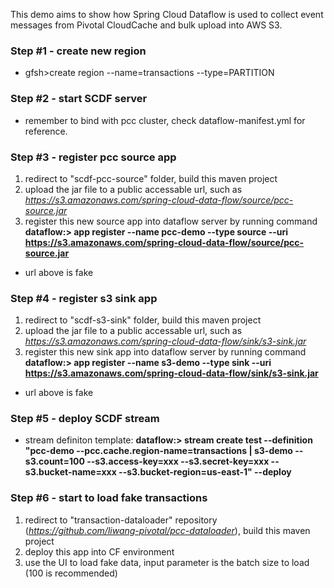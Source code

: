 This demo aims to show how Spring Cloud Dataflow is used to collect event messages from Pivotal CloudCache and bulk upload into AWS S3.

### Step #1 - create new region
* gfsh>create region --name=transactions --type=PARTITION

### Step #2 - start SCDF server
* remember to bind with pcc cluster, check dataflow-manifest.yml for reference.

### Step #3 - register pcc source app
1. redirect to "scdf-pcc-source" folder, build this maven project
2. upload the jar file to a public accessable url, such as *https://s3.amazonaws.com/spring-cloud-data-flow/source/pcc-source.jar* 
3. register this new source app into dataflow server by running command 
**dataflow:> app register --name pcc-demo --type source --uri https://s3.amazonaws.com/spring-cloud-data-flow/source/pcc-source.jar**
* url above is fake

### Step #4 - register s3 sink app
1. redirect to "scdf-s3-sink" folder, build this maven project
2. upload the jar file to a public accessable url, such as *https://s3.amazonaws.com/spring-cloud-data-flow/sink/s3-sink.jar*
3. register this new sink app into dataflow server by running command
**dataflow:> app register --name s3-demo --type sink --uri https://s3.amazonaws.com/spring-cloud-data-flow/sink/s3-sink.jar**
* url above is fake

### Step #5 - deploy SCDF stream
* stream definiton template:
**dataflow:> stream create test --definition "pcc-demo --pcc.cache.region-name=transactions | s3-demo --s3.count=100 --s3.access-key=xxx --s3.secret-key=xxx --s3.bucket-name=xxx --s3.bucket-region=us-east-1" --deploy**

### Step #6 - start to load fake transactions
1. redirect to "transaction-dataloader" repository (*https://github.com/liwang-pivotal/pcc-dataloader*), build this maven project
2. deploy this app into CF environment
3. use the UI to load fake data, input parameter is the batch size to load (100 is recommended)
